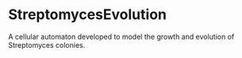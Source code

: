 # StreptomycesEvolution
A cellular automaton developed to model the growth and evolution of Streptomyces colonies.
